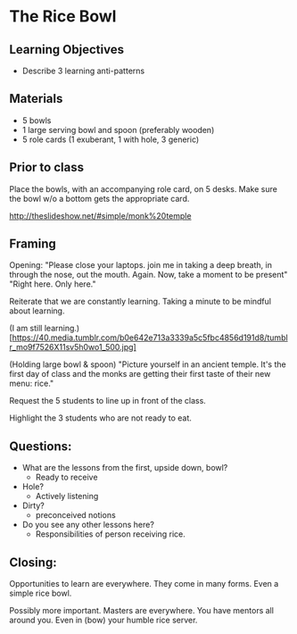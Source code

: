 # The Rice Bowl

## Learning Objectives

- Describe 3 learning anti-patterns

## Materials

- 5 bowls
- 1 large serving bowl and spoon (preferably wooden)
- 5 role cards (1 exuberant, 1 with hole, 3 generic)

## Prior to class
Place the bowls, with an accompanying role card, on 5 desks. Make sure the bowl w/o a bottom gets the appropriate card.

http://theslideshow.net/#simple/monk%20temple

## Framing

Opening:
"Please close your laptops. join me in taking a deep breath, in through the nose, out the mouth. Again. Now, take a moment to be present"
"Right here. Only here."

Reiterate that we are constantly learning.  Taking a minute to be mindful about learning.

(I am still learning.)[https://40.media.tumblr.com/b0e642e713a3339a5c5fbc4856d191d8/tumblr_mo9f7526X11sv5h0wo1_500.jpg]

(Holding large bowl & spoon) "Picture yourself in an ancient temple.  It's the first day of class and the monks are getting their first taste of their new menu: rice."

Request the 5 students to line up in front of the class.

Highlight the 3 students who are not ready to eat.

## Questions:
- What are the lessons from the first, upside down, bowl?
  - Ready to receive
- Hole?
  - Actively listening
- Dirty?
  - preconceived notions
- Do you see any other lessons here?
  - Responsibilities of person receiving rice.

## Closing:
Opportunities to learn are everywhere. They come in many forms. Even a simple rice bowl.

Possibly more important. Masters are everywhere.  You have mentors all around you. Even in (bow) your humble rice server.
